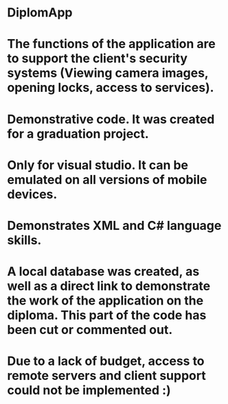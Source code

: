 # DiplomApp

# The functions of the application are to support the client's security systems (Viewing camera images, opening locks, access to services).

# Demonstrative code. It was created for a graduation project.

# Only for visual studio. It can be emulated on all versions of mobile devices.

# Demonstrates XML and C# language skills.

# A local database was created, as well as a direct link to demonstrate the work of the application on the diploma. This part of the code has been cut or commented out.

# Due to a lack of budget, access to remote servers and client support could not be implemented :) 
